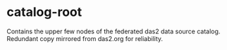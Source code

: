 # catalog-root
Contains the upper few nodes of the federated das2 data source catalog.  Redundant copy mirrored from das2.org for reliability.
